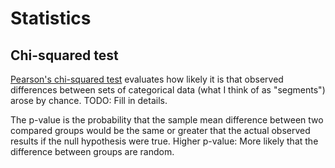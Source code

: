Statistics
===

Chi-squared test
----

[Pearson's chi-squared test](https://en.wikipedia.org/wiki/Pearson%27s_chi-squared_test) evaluates how likely it is that observed differences between sets of categorical data (what I think of as "segments") arose by chance. TODO: Fill in details.

The p-value is the probability that the sample mean difference between two compared groups would be the same or greater that the actual observed results if the null hypothesis were true. Higher p-value: More likely that the difference between groups are random.

